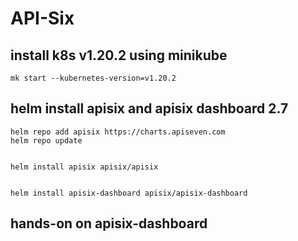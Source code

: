 # API-Six


## install  k8s v1.20.2  using minikube


```
mk start --kubernetes-version=v1.20.2
```



## helm install apisix and apisix dashboard 2.7

```
helm repo add apisix https://charts.apiseven.com
helm repo update


```
```
helm install apisix apisix/apisix

```
```

helm install apisix-dashboard apisix/apisix-dashboard

```

##  hands-on on apisix-dashboard

